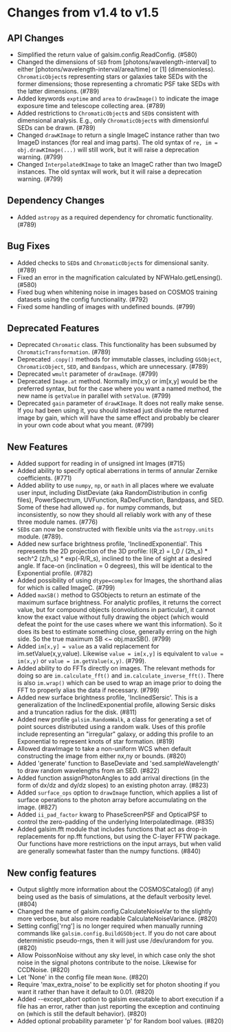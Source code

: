 Changes from v1.4 to v1.5
=========================

API Changes
-----------

- Simplified the return value of galsim.config.ReadConfig. (#580)
- Changed the dimensions of `SED` from [photons/wavelength-interval] to either
  [photons/wavelength-interval/area/time] or [1] (dimensionless).
  `ChromaticObject`s representing stars or galaxies take SEDs with the former
  dimensions; those representing a chromatic PSF take SEDs with the latter
  dimensions. (#789)
- Added keywords `exptime` and `area` to `drawImage()` to indicate the image
  exposure time and telescope collecting area. (#789)
- Added restrictions to `ChromaticObject`s and `SED`s consistent with
  dimensional analysis.  E.g., only `ChromaticObject`s with dimensionful SEDs
  can be drawn. (#789)
- Changed `drawKImage` to return a single ImageC instance rather than two
  ImageD instances (for real and imag parts).  The old syntax of
  `re, im = obj.drawKImage(...)` will still work, but it will raise a
  deprecation warning. (#799)
- Changed `InterpolatedKImage` to take an ImageC rather than two ImageD
  instances. The old syntax will work, but it will raise a deprecation
  warning. (#799)


Dependency Changes
------------------
- Added `astropy` as a required dependency for chromatic functionality. (#789)


Bug Fixes
---------

- Added checks to `SED`s and `ChromaticObject`s for dimensional sanity. (#789)
- Fixed an error in the magnification calculated by NFWHalo.getLensing(). (#580)
- Fixed bug when whitening noise in images based on COSMOS training datasets
  using the config functionality. (#792)
- Fixed some handling of images with undefined bounds. (#799)


Deprecated Features
-------------------

- Deprecated `Chromatic` class.  This functionality has been subsumed by
  `ChromaticTransformation`.  (#789)
- Deprecated `.copy()` methods for immutable classes, including `GSObject`,
  `ChromaticObject`, `SED`, and `Bandpass`, which are unnecessary. (#789)
- Deprecated `wmult` parameter of `drawImage`. (#799)
- Deprecated `Image.at` method. Normally im(x,y) or im[x,y] would be the
  preferred syntax, but for the case where you want a named method, the
  new name is `getValue` in parallel with `setValue`. (#799)
- Deprecated `gain` parameter of `drawKImage`.  It does not really make
  sense.  If you had been using it, you should instead just divide the
  returned image by gain, which will have the same effect and probably
  be clearer in your own code about what you meant. (#799)


New Features
------------

- Added support for reading in of unsigned int Images (#715)
- Added ability to specify optical aberrations in terms of annular Zernike
  coefficients.  (#771)
- Added ability to use `numpy`, `np`, or `math` in all places where we evaluate
  user input, including DistDeviate (aka RandomDistribution in config files),
  PowerSpectrum, UVFunction, RaDecFunction, Bandpass, and SED.  Some of these
  had allowed `np.` for numpy commands, but inconsistently, so now they should
  all reliably work with any of these three module names. (#776)
- `SED`s can now be constructed with flexible units via the `astropy.units`
  module. (#789).
- Added new surface brightness profile, 'InclinedExponential'. This represents
  the 2D projection of the 3D profile:
      I(R,z) = I_0 / (2h_s) * sech^2 (z/h_s) * exp(-R/R_s),
  inclined to the line of sight at a desired angle. If face-on (inclination =
  0 degrees), this will be identical to the Exponential profile.  (#782)
- Added possibility of using `dtype=complex` for Images, the shorthand alias
  for which is called ImageC. (#799)
- Added `maxSB()` method to GSObjects to return an estimate of the maximum
  surface brightness.  For analytic profiles, it returns the correct value,
  but for compound objects (convolutions in particular), it cannot know the
  exact value without fully drawing the object (which would defeat the point
  for the use cases where we want this information).  So it does its best to
  estimate something close, generally erring on the high side.  So the true
  maximum SB <~ obj.maxSB(). (#799)
- Added `im[x,y] = value` as a valid replacement for im.setValue(x,y,value).
  Likewise `value = im[x,y]` is equivalent to `value = im(x,y)` or `value =
  im.getValue(x,y)`. (#799).
- Added ability to do FFTs directly on images.  The relevant methods for
  doing so are `im.calculate_fft()` and `im.calculate_inverse_fft()`.  There
  is also `im.wrap()` which can be used to wrap an image prior to doing the
  FFT to properly alias the data if necessary. (#799)
- Added new surface brightness profile, 'InclinedSersic'. This is a
  generalization of the InclinedExponential profile, allowing Sersic disks and
  a truncation radius for the disk. (#811)
- Added new profile `galsim.RandomWalk`, a class for generating a set of
  point sources distributed using a random walk.  Uses of this profile include
  representing an "irregular" galaxy, or adding this profile to an Exponential
  to represent knots of star formation. (#819)
- Allowed drawImage to take a non-uniform WCS when default constructing the
  image from either nx,ny or bounds. (#820)
- Added 'generate' function to BaseDeviate and 'sed.sampleWavelength' to draw
  random wavelengths from an SED. (#822)
- Added function assignPhotonAngles to add arrival directions (in the form of
  dx/dz and dy/dz slopes) to an existing photon array. (#823)
- Added `surface_ops` option to `drawImage` function, which applies a list of
  surface operations to the photon array before accumulating on the image.
  (#827)
- Added `ii_pad_factor` kwarg to PhaseScreenPSF and OpticalPSF to control the
  zero-padding of the underlying InterpolatedImage. (#835)
- Added galsim.fft module that includes functions that act as drop-in
  replacements for np.fft functions, but using the C-layer FFTW package.
  Our functions have more restrictions on the input arrays, but when valid
  are generally somewhat faster than the numpy functions. (#840)


New config features
-------------------

- Output slightly more information about the COSMOSCatalog() (if any) being used
  as the basis of simulations, at the default verbosity level. (#804)
- Changed the name of galsim.config.CalculateNoiseVar to the slightly more
  verbose, but also more readable CalculateNoiseVariance. (#820)
- Setting config['rng'] is no longer required when manually running commands
  like `galsim.config.BuildGSObject`.  If you do not care about deterministic
  pseudo-rngs, then it will just use /dev/urandom for you. (#820)
- Allow PoissonNoise without any sky level, in which case only the shot noise
  in the signal photons contribute to the noise.  Likewise for CCDNoise. (#820)
- Let 'None' in the config file mean `None`. (#820)
- Require 'max_extra_noise' to be explicitly set for photon shooting if you
  want it rather than have it default to 0.01.  (#820)
- Added --except_abort option to galsim executable to abort execution if a file
  has an error, rather than just reporting the exception and continuing on
  (which is still the default behavior). (#820)
- Added optional probability parameter 'p' for Random bool values. (#820)
